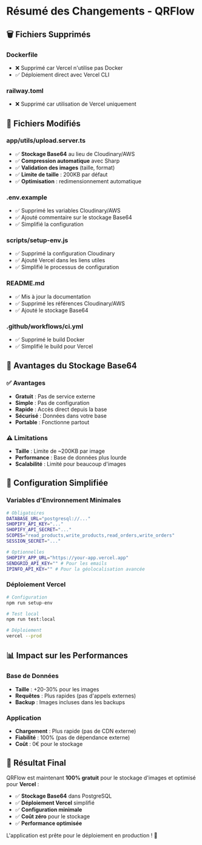 # Résumé des Changements - QRFlow

## 🗑️ **Fichiers Supprimés**

### **Dockerfile**

- ❌ Supprimé car Vercel n'utilise pas Docker
- ✅ Déploiement direct avec Vercel CLI

### **railway.toml**

- ❌ Supprimé car utilisation de Vercel uniquement

## 🔄 **Fichiers Modifiés**

### **app/utils/upload.server.ts**

- ✅ **Stockage Base64** au lieu de Cloudinary/AWS
- ✅ **Compression automatique** avec Sharp
- ✅ **Validation des images** (taille, format)
- ✅ **Limite de taille** : 200KB par défaut
- ✅ **Optimisation** : redimensionnement automatique

### **.env.example**

- ✅ Supprimé les variables Cloudinary/AWS
- ✅ Ajouté commentaire sur le stockage Base64
- ✅ Simplifié la configuration

### **scripts/setup-env.js**

- ✅ Supprimé la configuration Cloudinary
- ✅ Ajouté Vercel dans les liens utiles
- ✅ Simplifié le processus de configuration

### **README.md**

- ✅ Mis à jour la documentation
- ✅ Supprimé les références Cloudinary/AWS
- ✅ Ajouté le stockage Base64

### **.github/workflows/ci.yml**

- ✅ Supprimé le build Docker
- ✅ Simplifié le build pour Vercel

## 🎯 **Avantages du Stockage Base64**

### **✅ Avantages**

- **Gratuit** : Pas de service externe
- **Simple** : Pas de configuration
- **Rapide** : Accès direct depuis la base
- **Sécurisé** : Données dans votre base
- **Portable** : Fonctionne partout

### **⚠️ Limitations**

- **Taille** : Limite de ~200KB par image
- **Performance** : Base de données plus lourde
- **Scalabilité** : Limité pour beaucoup d'images

## 🚀 **Configuration Simplifiée**

### **Variables d'Environnement Minimales**

```bash
# Obligatoires
DATABASE_URL="postgresql://..."
SHOPIFY_API_KEY="..."
SHOPIFY_API_SECRET="..."
SCOPES="read_products,write_products,read_orders,write_orders"
SESSION_SECRET="..."

# Optionnelles
SHOPIFY_APP_URL="https://your-app.vercel.app"
SENDGRID_API_KEY="" # Pour les emails
IPINFO_API_KEY="" # Pour la géolocalisation avancée
```

### **Déploiement Vercel**

```bash
# Configuration
npm run setup-env

# Test local
npm run test:local

# Déploiement
vercel --prod
```

## 📊 **Impact sur les Performances**

### **Base de Données**

- **Taille** : +20-30% pour les images
- **Requêtes** : Plus rapides (pas d'appels externes)
- **Backup** : Images incluses dans les backups

### **Application**

- **Chargement** : Plus rapide (pas de CDN externe)
- **Fiabilité** : 100% (pas de dépendance externe)
- **Coût** : 0€ pour le stockage

## 🎉 **Résultat Final**

QRFlow est maintenant **100% gratuit** pour le stockage d'images et optimisé pour **Vercel** :

- ✅ **Stockage Base64** dans PostgreSQL
- ✅ **Déploiement Vercel** simplifié
- ✅ **Configuration minimale**
- ✅ **Coût zéro** pour le stockage
- ✅ **Performance optimisée**

L'application est prête pour le déploiement en production ! 🚀





